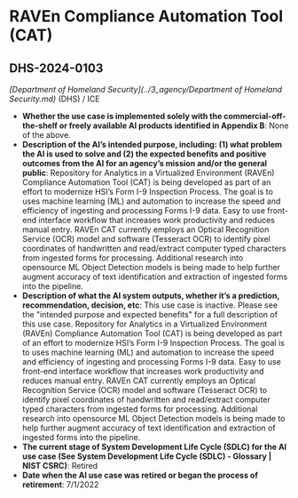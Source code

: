 # RAVEn Compliance Automation Tool (CAT)
## DHS-2024-0103
_[Department of Homeland Security](../3_agency/Department of Homeland Security.md)_ (DHS) / ICE


+ **Whether the use case is implemented solely with the commercial-off-the-shelf or freely available AI products identified in Appendix B**: None of the above.
+ **Description of the AI’s intended purpose, including: (1) what problem the AI is used to solve and (2) the expected benefits and positive outcomes from the AI for an agency’s mission and/or the general public**: Repository for Analytics in a Virtualized Environment (RAVEn) Compliance Automation Tool (CAT) is being developed as part of an effort to modernize HSI’s Form I-9 Inspection Process. The goal is to uses machine learning (ML) and automation to increase the speed and efficiency of ingesting and processing Forms I-9 data. Easy to use front-end interface workflow that increases work productivity and reduces manual entry. RAVEn CAT currently employs an Optical Recognition Service (OCR) model and software (Tesseract OCR) to identify pixel coordinates of handwritten and read/extract computer typed characters from ingested forms for processing. Additional research into opensource ML Object Detection models is being made to help further augment accuracy of text identification and extraction of ingested forms into the pipeline.
+ **Description of what the AI system outputs, whether it’s a prediction, recommendation, decision, etc**: This use case is inactive. Please see the "intended purpose and expected benefits" for a full description of this use case.
Repository for Analytics in a Virtualized Environment (RAVEn) Compliance Automation Tool (CAT) is being developed as part of an effort to modernize HSI’s Form I-9 Inspection Process. The goal is to uses machine learning (ML) and automation to increase the speed and efficiency of ingesting and processing Forms I-9 data. Easy to use front-end interface workflow that increases work productivity and reduces manual entry. RAVEn CAT currently employs an Optical Recognition Service (OCR) model and software (Tesseract OCR) to identify pixel coordinates of handwritten and read/extract computer typed characters from ingested forms for processing. Additional research into opensource ML Object Detection models is being made to help further augment accuracy of text identification and extraction of ingested forms into the pipeline. 
+ **The current stage of System Development Life Cycle (SDLC) for the AI use case (See System Development Life Cycle (SDLC) - Glossary | NIST CSRC)**: Retired
+ **Date when the AI use case was retired or began the process of retirement**: 7/1/2022